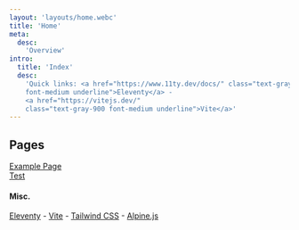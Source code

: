```yaml
---
layout: 'layouts/home.webc'
title: 'Home'
meta:
  desc:
    'Overview'
intro:
  title: 'Index'
  desc:
    'Quick links: <a href="https://www.11ty.dev/docs/" class="text-gray-900
    font-medium underline">Eleventy</a> -  
    <a href="https://vitejs.dev/"
    class="text-gray-900 font-medium underline">Vite</a>'
---
```


## Pages

[Example Page](./examplePage/)
</br>
[Test](./test/)


#### Misc.

[Eleventy](https://www.11ty.dev/) - [Vite](https://vitejs.dev/) -
[Tailwind CSS](https://tailwindcss.com/) - [Alpine.js](https://github.com/alpinejs/alpine/)
